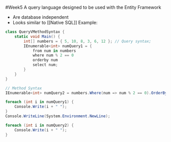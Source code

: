 #Week5 
A query language designed to be used with the Entity Framework
- Are database independent
- Looks similar to [[Native SQL]]
Example:
```C#
class QueryVMethodSyntax {
	static void Main() {
		int[] numbers = { 5, 10, 8, 3, 6, 12 }; // Query syntax;
		IEnumerable<int> numQuery1 = {
			from num in numbers
			where num % 2 == 0
			orderby num
			select num;
		} 
	}
}

// Method Syntax
IEnumerable<int> numQuery2 = numbers.Where(num => num % 2 == 0).OrderBy(n => n);

foreach (int i in numQuery1) {
	Console.Write(i + " ");
}
Console.WriteLine(System.Environment.NewLine);

foreach (int i in numQuery2) {
	Console.Write(i + " ");
}
```